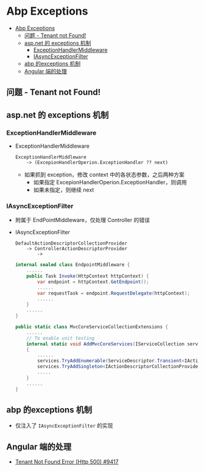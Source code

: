 # Abp Exceptions

- [Abp Exceptions](#abp-exceptions)
    - [问题 - Tenant not Found!](#问题---tenant-not-found)
    - [asp.net 的 exceptions 机制](#aspnet-的-exceptions-机制)
        - [ExceptionHandlerMiddleware](#exceptionhandlermiddleware)
        - [IAsyncExceptionFilter](#iasyncexceptionfilter)
    - [abp 的exceptions 机制](#abp-的exceptions-机制)
    - [Angular 端的处理](#angular-端的处理)

## 问题 - Tenant not Found!

## asp.net 的 exceptions 机制
### ExceptionHandlerMiddleware
- ExceptionHandlerMiddleware
    ```
    ExceptionHandlerMiddleware 
        -> (ExcepionHandlerOperion.ExceptionHandler ?? next)
    ```
    - 如果抓到 exception，修改 context 中的各状态参数，之后两种方案
        - 如果指定 ExcepionHandlerOperion.ExceptionHandler，则调用
        - 如果未指定，则继续 next
### IAsyncExceptionFilter
- 附属于 EndPointMiddleware，仅处理 Controller 的错误
- IAsyncExceptionFilter
    ```
    DefaultActionDescriptorCollectionProvider 
        -> ControllerActionDescriptorProvider
            -> 
    ```
    
    ```cs
    internal sealed class EndpointMiddleware {
        ......
        public Task Invoke(HttpContext httpContext) {
            var endpoint = httpContext.GetEndpoint();
            ......
            var requestTask = endpoint.RequestDelegate(httpContext);
            ......
        }
        ......
    }
    ```


    ``` cs
    public static class MvcCoreServiceCollectionExtensions {
        ......
        // To enable unit testing
        internal static void AddMvcCoreServices(IServiceCollection services)
        {
            ......
            services.TryAddEnumerable(ServiceDescriptor.Transient<IActionDescriptorProvider, ControllerActionDescriptorProvider>());
            services.TryAddSingleton<IActionDescriptorCollectionProvider, DefaultActionDescriptorCollectionProvider>();
            .....
        }
        ......
    }
    ```

## abp 的exceptions 机制
- 仅注入了 `IAsyncExceptionFilter` 的实现

## Angular 端的处理
- [Tenant Not Found Error (Http 500) #9417](https://github.com/abpframework/abp/issues/9417)